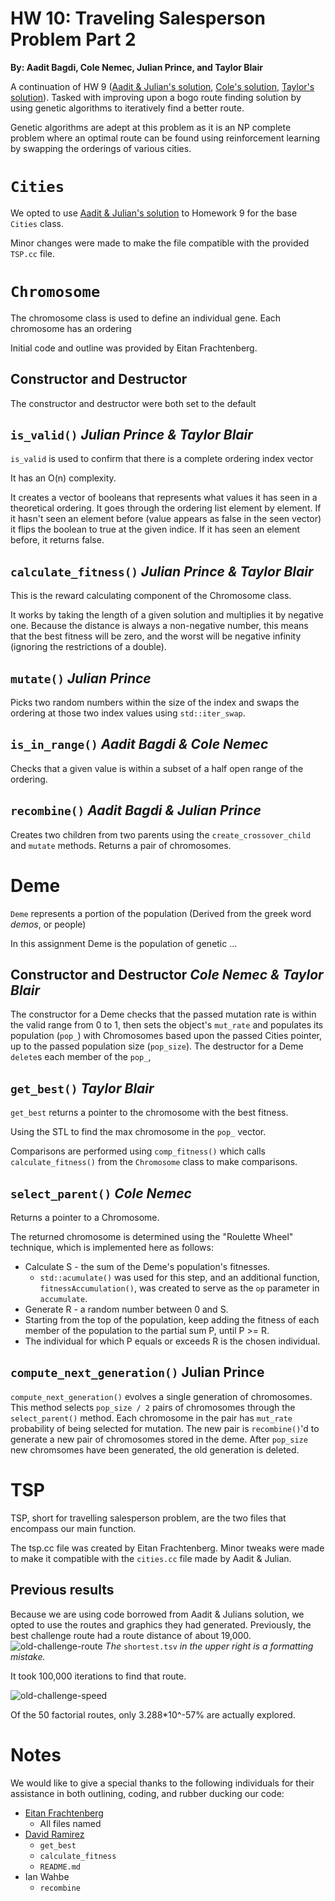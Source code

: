 # HW 10: Traveling Salesperson Problem Part 2

**By: Aadit Bagdi, Cole Nemec, Julian Prince, and Taylor Blair**

A continuation of HW 9 ([Aadit & Julian's solution](https://github.com/Byteceps/HW_9_Julian_Aadit), [Cole's solution](https://github.com/deeptronos/reed-csci221-hw9), [Taylor's solution](https://github.com/Goodernews/CS-221/tree/main/Homeworks/HW_9)). Tasked with improving upon a bogo route finding solution by using genetic algorithms to iteratively find a better route. 

Genetic algorithms are adept at this problem as it is an NP complete problem where an optimal route can be found using reinforcement learning by swapping the orderings of various cities.


# `Cities`

We opted to use [Aadit & Julian's solution](https://github.com/Byteceps/HW_9_Julian_Aadit) to Homework 9 for the base `Cities` class.

Minor changes were made to make the file compatible with the provided `TSP.cc` file.

# `Chromosome`

The chromosome class is used to define an individual gene. Each chromosome has an ordering 

Initial code and outline was provided by Eitan Frachtenberg.

## Constructor and Destructor

The constructor and destructor were both set to the default

## `is_valid()` *Julian Prince & Taylor Blair*

`is_valid` is used to confirm that there is a complete ordering index vector

It has an O(n) complexity.

It creates a vector of booleans that represents what values it has seen in a theoretical ordering. It goes through the ordering list element by element. If it hasn't seen an element before (value appears as false in the seen vector) it flips the boolean to true at the given indice. If it has seen an element before, it returns false.

## `calculate_fitness()` *Julian Prince & Taylor Blair*

This is the reward calculating component of the Chromosome class. 

It works by taking the length of a given solution and multiplies it by negative one. Because the distance is always a non-negative number, this means that the best fitness will be zero, and the worst will be negative infinity (ignoring the restrictions of a double). 

## `mutate()` *Julian Prince*

Picks two random numbers within the size of the index and swaps the ordering at those two index values using `std::iter_swap`.

## `is_in_range()` *Aadit Bagdi & Cole Nemec*

Checks that a given value is within a subset of a half open range of the ordering.

## `recombine()` *Aadit Bagdi & Julian Prince*

Creates two children from two parents using the `create_crossover_child` and `mutate` methods. Returns a pair of chromosomes. 


# Deme

`Deme` represents a portion of the population (Derived from the greek word *demos*, or people)

In this assignment Deme is the population of genetic ... 

## Constructor and Destructor *Cole Nemec & Taylor Blair*
The constructor for a Deme checks that the passed mutation rate is within the valid range from 0 to 1, then sets the object's `mut_rate` and populates its population (`pop_`) with Chromosomes based upon the passed Cities pointer, up to the passed population size (`pop_size`).
The destructor for a Deme `delete`s each member of the `pop_`,


## `get_best()` *Taylor Blair*

`get_best` returns a pointer to the chromosome with the best fitness.

Using the STL to find the max chromosome in the `pop_` vector.

Comparisons are performed using `comp_fitness()` which calls `calculate_fitness()` from the `Chromosome` class to make comparisons.

## `select_parent()` *Cole Nemec*
Returns a pointer to a Chromosome. 

The returned chromosome is determined using the "Roulette Wheel" technique, which is implemented here as follows:
* Calculate S - the sum of the Deme's population's fitnesses.
  * `std::acumulate()` was used for this step, and an additional function, `fitnessAccumulation()`, was created to serve as the `op` parameter in `accumulate`.
* Generate R - a random number between 0 and S.
* Starting from the top of the population, keep adding the fitness of each member of the population to the partial sum P, until P >= R.
* The individual for which P equals or exceeds R is the chosen individual.


## `compute_next_generation()` **Julian Prince**

```compute_next_generation()``` evolves a single generation of chromosomes. This method selects `pop_size / 2` pairs of chromosomes through the `select_parent()` method. Each chromosome in the pair has `mut_rate` probability of being selected for mutation. The new pair is `recombine()`'d to generate a new pair of chromosomes stored in the deme. After `pop_size` new chromsomes have been generated, the old generation is deleted. 

# TSP

TSP, short for travelling salesperson problem, are the two files that encompass our main function.

The tsp.cc file was created by Eitan Frachtenberg. Minor tweaks were made to make it compatible with the `cities.cc` file made by Aadit & Julian.

## Previous results

Because we are using code borrowed from Aadit & Julians solution, we opted to use the routes and graphics they had generated. Previously, the best challenge route had a route distance of about 19,000.
![old-challenge-route](images/HW_9/challenge_route.gif) 
*The* `shortest.tsv` *in the upper right is a formatting mistake.*

It took 100,000 iterations to find that route.

![old-challenge-speed](images/HW_9/challenge_speed.gif)

Of the 50 factorial routes, only 3.288*10^-57% are actually explored.



# Notes

We would like to give a special thanks to the following individuals for their assistance in both outlining, coding, and rubber ducking our code:
 + [Eitan Frachtenberg](https://github.com/eitanf)
	 + All files named
 + [David Ramirez](https://www.reed.edu/faculty-profiles/profiles/ramirez-david.html)
	 + `get_best`
	 + `calculate_fitness`
	 + `README.md`
 + Ian Wahbe
	 + `recombine`
